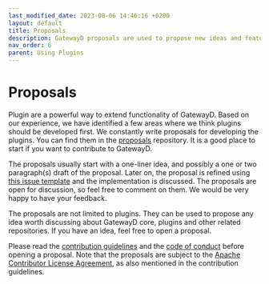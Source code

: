 ```yaml
---
last_modified_date: 2023-08-06 14:46:16 +0200
layout: default
title: Proposals
description: GatewayD proposals are used to propose new ideas and features for GatewayD.
nav_order: 6
parent: Using Plugins
---
```


# Proposals

Plugin are a powerful way to extend functionality of GatewayD. Based on our experience, we have identified a few areas where we think plugins should be developed first. We constantly write proposals for developing the plugins. You can find them in the [proposals](https://github.com/gatewayd-io/proposals/issues) repository. It is a good place to start if you want to contribute to GatewayD.

The proposals usually start with a one-liner idea, and possibly a one or two paragraph(s) draft of the proposal. Later on, the proposal is refined using [this issue template](https://github.com/gatewayd-io/proposals/blob/main/.github/ISSUE_TEMPLATE/00x---plugin-name.md) and the implementation is discussed. The proposals are open for discussion, so feel free to comment on them. We would be very happy to have your feedback.

The proposals are not limited to plugins. They can be used to propose any idea worth discussing about GatewayD core, plugins and other related repositories. If you have an idea, feel free to open a proposal.

Please read the [contribution guidelines](https://github.com/gatewayd-io/proposals/blob/main/CONTRIBUTING.md) and the [code of conduct](https://github.com/gatewayd-io/proposals/blob/main/CODE_OF_CONDUCT.md) before opening a proposal. Note that the proposals are subject to the [Apache  Contributor License Agreement](https://www.apache.org/licenses/contributor-agreements.html), as also mentioned in the contribution guidelines.
